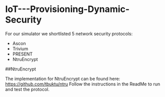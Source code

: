 # IoT---Provisioning-Dynamic-Security

For our simulator we shortlisted 5 network security protocols:

* Ascon 
* Trivium 
* PRESENT
* NtruEncrypt

##NtruEncrypt

The implementation for NtruEncrypt can be found here: https://github.com/tbuktu/ntru 
Follow the instructions in the ReadMe to run and test the protocol. 
